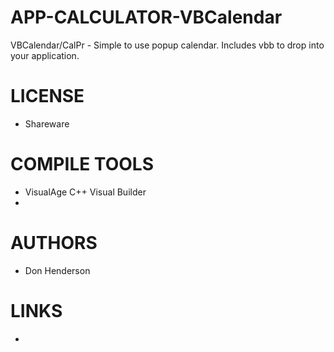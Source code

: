 APP-CALCULATOR-VBCalendar
=========================

VBCalendar/CalPr - Simple to use popup calendar. Includes vbb to drop into your application.

LICENSE
===============
* Shareware

COMPILE TOOLS
===============
* VisualAge C++ Visual Builder
* 
 
AUTHORS
===============
* Don Henderson

LINKS
===============
* 



